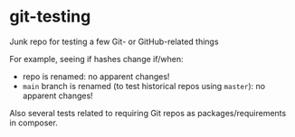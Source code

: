 # git-testing
Junk repo for testing a few Git- or GitHub-related things

For example, seeing if hashes change if/when:
 * repo is renamed: no apparent changes!
 * `main` branch is renamed (to test historical repos using `master`): no apparent changes!

Also several tests related to requiring Git repos as packages/requirements in composer.
